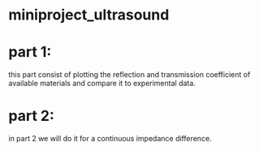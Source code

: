# miniproject_ultrasound

# part 1:
this part consist of plotting the reflection and transmission coefficient of available materials and compare it to experimental data.

# part 2:
in part 2 we will do it for a continuous impedance difference.
